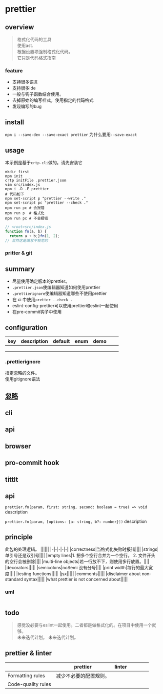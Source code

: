 # prettier

## overview
> 格式化代码的工具  
> 使用ast.  
> 根据设置项强制格式化代码。  
> 它只是代码格式指南

### feature
- 支持很多语言
- 支持很多ide
- 一般与钩子函数结合使用。
- 去掉原始的编写样式，使用指定的代码格式  
- 发现编写的bug  

## install
`npm i --save-dev --save-exact prettier`
为什么要用`--save-exact`  

## usage
本示例是基于`crtp-cli`做的。请先安装它
```shell
mkdir first
npm init
crtp initFile .prettier.json
vim src/index.js
npm i -D -E prettier
# 代码如下
npm set-script p "prettier --write ."
npm set-script pc "prettier --check ."
npm run pc # 会报错
npm run p  # 格式化
npm run pc # 不会报错
```
```js
// <root>src/index.js
function fn(a, b) {
  return a + b;}fn(1, 2);
// 显然这是编写不规范的
```

### pritter & git

## summary
- 尽量使用确定版本的prettier。  
- `.prettier.json`使编辑器知道如何使用prettier  
- `.prettierignore`使编辑器知道哪些不使用prettier  
- 在 ci 中使用`pretter --check .`  
- eslint-config-prettier可以使用prettier和eslint一起使用  
- 在pre-commit钩子中使用  

## configuration

|key|description|default|enum|demo|||
|-|-|-|-|-|-|-|
||||||||
||||||||
||||||||



### .prettierignore
指定忽略的文件。  
使用gitignore语法  

## [忽略](jsPackages/prettier/index.html)  

## cli
## api
## browser
## pro-commit hook
## tittlt

## api
`prettier.fn(param, first: string, second: boolean = true) => void`
description

`prettier.fn(param, [options: {a: string, b?: number}])`
description

## principle
此包的处理逻辑。
||||||
|-|-|-|-|-|
|correctness|当格式化失败时报错||||
|strings|单引号还是双引号||||
|empty lines|1. 把多个空行合并为一个空行。 2. 文件开头的空行会被删除||||
|multi-line objects|若一行放不下，则使用多行放置。||||
|decorators|||||
|semicolons|noSemi 没有分号||||
|print width|每行的最大宽度||||
|testing functions|||||
|jsx|||||
|comments|||||
|disclaimer about non-standard syntax|||||
|what prettier is not concerned about|||||

### uml
```
```

## todo
> 感觉没必要与eslint一起使用。二者都是做格式化的。在项目中使用一个就够。  
> 未来迭代计划。
> 未来迭代计划。

## prettier & linter
||prettier|linter|||||
|-|-|-|-|-|-|-|
|Formatting rules|减少不必要的配置规则。||||||
|Code-quality rules|||||||
